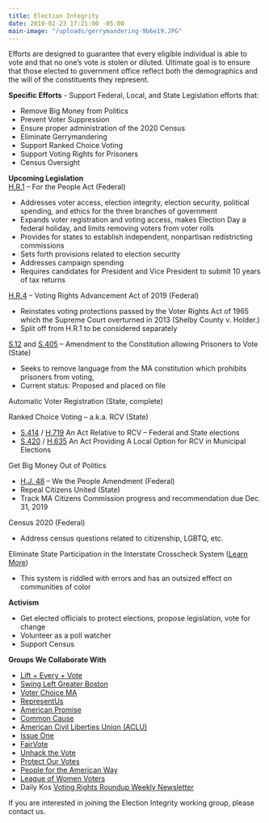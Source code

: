 ```yaml
---
title: Election Integrity
date: 2019-02-23 17:21:00 -05:00
main-image: "/uploads/gerrymandering-9b6e19.JPG"
---
```


Efforts are designed to guarantee that every eligible individual is able to vote and that no one’s vote is stolen or diluted. Ultimate goal is to ensure that those elected to government office reflect both the demographics and the will of the constituents they represent.

**Specific Efforts** - Support Federal,  Local, and State Legislation efforts that:
* Remove Big Money from Politics
* Prevent Voter Suppression
* Ensure proper administration of the 2020 Census
* Eliminate Gerrymandering
* Support Ranked Choice Voting
* Support Voting Rights for Prisoners
* Census Oversight

**Upcoming Legislation**<BR>
[H.R.1](https://www.congress.gov/116/bills/hr1/BILLS-116hr1pcs.pdf) – For the People Act (Federal)
* Addresses voter access, election integrity, election security, political spending, and ethics for the three branches of government
* Expands voter registration and voting access, makes Election Day a federal holiday, and limits removing voters from voter rolls
* Provides for states to establish independent, nonpartisan redistricting commissions
* Sets forth provisions related to election security
* Addresses campaign spending
* Requires candidates for President and Vice President to submit 10 years of tax returns

[H.R.4](https://www.congress.gov/116/bills/hr4/BILLS-116hr4ih.pdf) – Voting Rights Advancement Act of 2019 (Federal)
* Reinstates voting protections passed by the Voter Rights Act of 1965 which the Supreme Court overturned in 2013 (Shelby County v. Holder.)
* Split off from H.R.1 to be considered separately

[S.12](https://malegislature.gov/Bills/191/S12) and [S.405](https://malegislature.gov/Bills/191/SD26) – Amendment to the Constitution allowing Prisoners to Vote (State)
* Seeks to remove language from the MA constitution which prohibits prisoners from voting,
* Current status: Proposed and placed on file

Automatic Voter Registration (State, complete)<BR>

Ranked Choice Voting – a.k.a. RCV (State)
* [S.414](https://malegislature.gov/Bills/191/S414) / [H.719](https://malegislature.gov/Bills/191/H719) An Act Relative to RCV – Federal and State elections
* [S.420](https://malegislature.gov/Bills/191/S420) / [H.635](https://malegislature.gov/Bills/191/H635) An Act Providing A Local Option for RCV in Municipal Elections

Get Big Money Out of Politics
* [H.J. 48](https://www.congress.gov/116/bills/hjres48/BILLS-116hjres48ih.pdf) – We the People Amendment (Federal)
* Repeal Citizens United (State)
* Track MA Citizens Commission progress and recommendation due Dec. 31, 2019

Census 2020 (Federal)
* Address census questions related to citizenship, LGBTQ, etc.

Eliminate State Participation in the Interstate Crosscheck System ([Learn More](https://healthofstatedemocracies.org/factors/intercross.html))
* This system is riddled with errors and has an outsized effect on communities of color

**Activism**
* Get elected officials to protect elections, propose legislation, vote for change
* Volunteer as a poll watcher
* Support Census

**Groups We Collaborate With**
* [Lift + Every + Vote](https://lifteveryvote.org)
* [Swing Left Greater Boston](https://swingleftboston.org)
* [Voter Choice MA](https://www.voterchoicema.org)
* [RepresentUs](https://represent.us)
* [American Promise](https://www.americanpromise.net)
* [Common Cause](https://www.commoncause.org)
* [American Civil Liberties Union (ACLU)](https://www.aclu.org)
* [Issue One](https://www.issueone.org)
* [FairVote](https://www.fairvote.org)
* [Unhack the Vote](https://www.unhackthevote.com)
* [Protect Our Votes](https://www.protectourvotes.com)
* [People for the American Way](http://www.pfaw.org/)
* [League of Women Voters](www.lwv.org)
* Daily Kos [Voting Rights Roundup Weekly Newsletter](https://bit.ly/2kGM16N)

If you are interested in joining the Election Integrity working group, please contact us. <BR>